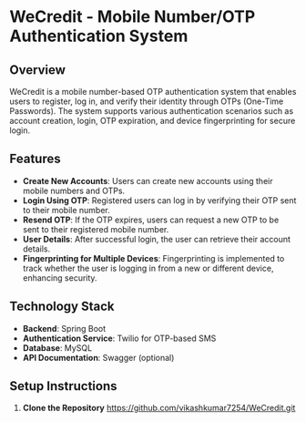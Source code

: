 # WeCredit - Mobile Number/OTP Authentication System

## Overview
WeCredit is a mobile number-based OTP authentication system that enables users to register, log in, and verify their identity through OTPs (One-Time Passwords). The system supports various authentication scenarios such as account creation, login, OTP expiration, and device fingerprinting for secure login.

## Features
- **Create New Accounts**: Users can create new accounts using their mobile numbers and OTPs.
- **Login Using OTP**: Registered users can log in by verifying their OTP sent to their mobile number.
- **Resend OTP**: If the OTP expires, users can request a new OTP to be sent to their registered mobile number.
- **User Details**: After successful login, the user can retrieve their account details.
- **Fingerprinting for Multiple Devices**: Fingerprinting is implemented to track whether the user is logging in from a new or different device, enhancing security.

## Technology Stack
- **Backend**: Spring Boot
- **Authentication Service**: Twilio for OTP-based SMS
- **Database**: MySQL
- **API Documentation**: Swagger (optional)

## Setup Instructions

1. **Clone the Repository**
https://github.com/vikashkumar7254/WeCredit.git
